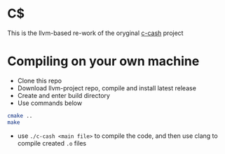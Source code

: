 # C$

This is the llvm-based re-work of the oryginal [c-cash](https://github.com/c-cash/c-cash) project

# Compiling on your own machine

- Clone this repo
- Download llvm-project repo, compile and install latest release
- Create and enter build directory
- Use commands below

```bash
cmake ..
make
```

- use `./c-cash <main file>` to compile the code, and then use clang to compile created `.o` files
